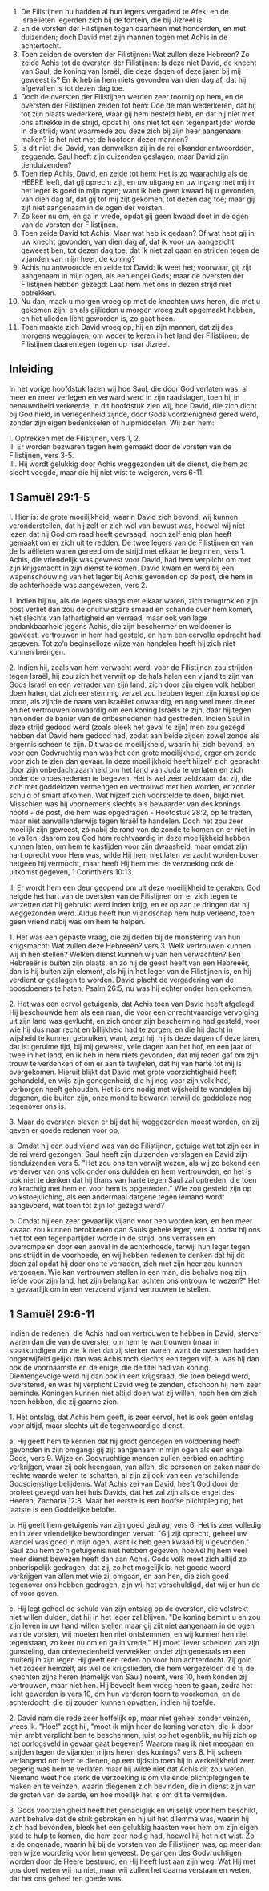 1. De Filistijnen nu hadden al hun legers vergaderd te Afek; en de Israëlieten legerden zich bij de fontein, die bij Jizreel is. 
2. En de vorsten der Filistijnen togen daarheen met honderden, en met duizenden; doch David met zijn mannen togen met Achis in de achtertocht. 
3. Toen zeiden de oversten der Filistijnen: Wat zullen deze Hebreen? Zo zeide Achis tot de oversten der Filistijnen: Is deze niet David, de knecht van Saul, de koning van Israël, die deze dagen of deze jaren bij mij geweest is? En ik heb in hem niets gevonden van dien dag af, dat hij afgevallen is tot dezen dag toe. 
4. Doch de oversten der Filistijnen werden zeer toornig op hem, en de oversten der Filistijnen zeiden tot hem: Doe de man wederkeren, dat hij tot zijn plaats wederkere, waar gij hem besteld hebt, en dat hij niet met ons aftrekke in de strijd, opdat hij ons niet tot een tegenpartijder worde in de strijd; want waarmede zou deze zich bij zijn heer aangenaam maken? Is het niet met de hoofden dezer mannen? 
5. Is dit niet die David, van denwelken zij in de rei elkander antwoordden, zeggende: Saul heeft zijn duizenden geslagen, maar David zijn tienduizenden? 
6. Toen riep Achis, David, en zeide tot hem: Het is zo waarachtig als de HEERE leeft, dat gij oprecht zijt, en uw uitgang en uw ingang met mij in het leger is goed in mijn ogen; want ik heb geen kwaad bij u gevonden, van dien dag af, dat gij tot mij zijt gekomen, tot dezen dag toe; maar gij zijt niet aangenaam in de ogen der vorsten. 
7. Zo keer nu om, en ga in vrede, opdat gij geen kwaad doet in de ogen van de vorsten der Filistijnen. 
8. Toen zeide David tot Achis: Maar wat heb ik gedaan? Of wat hebt gij in uw knecht gevonden, van dien dag af, dat ik voor uw aangezicht geweest ben, tot dezen dag toe, dat ik niet zal gaan en strijden tegen de vijanden van mijn heer, de koning? 
9. Achis nu antwoordde en zeide tot David: Ik weet het; voorwaar, gij zijt aangenaam in mijn ogen, als een engel Gods; maar de oversten der Filistijnen hebben gezegd: Laat hem met ons in dezen strijd niet optrekken. 
10. Nu dan, maak u morgen vroeg op met de knechten uws heren, die met u gekomen zijn; en als gijlieden u morgen vroeg zult opgemaakt hebben, en het ulieden licht geworden is, zo gaat heen. 
11. Toen maakte zich David vroeg op, hij en zijn mannen, dat zij des morgens weggingen, om weder te keren in het land der Filistijnen; de Filistijnen daarentegen togen op naar Jizreel. 

## Inleiding

In het vorige hoofdstuk lazen wij hoe Saul, die door God verlaten was, al meer en meer verlegen en verward werd in zijn raadslagen, toen hij in benauwdheid verkeerde, in dit hoofdstuk zien wij, hoe David, die zich dicht bij God hield, in verlegenheid zijnde, door Gods voorzienigheid gered werd, zonder zijn eigen bedenkselen of hulpmiddelen. Wij zien hem: 

I. Optrekken met de Filistijnen, vers 1, 2.  
II. Er worden bezwaren tegen hem gemaakt door de vorsten van de Filistijnen, vers 3-5.  
III. Hij wordt gelukkig door Achis weggezonden uit de dienst, die hem zo slecht voegde, maar die hij niet wist te weigeren, vers 6-11.  

## 1 Samuël 29:1-5 

I. Hier is: de grote moeilijkheid, waarin David zich bevond, wij kunnen veronderstellen, dat hij zelf er zich wel van bewust was, hoewel wij niet lezen dat hij God om raad heeft gevraagd, noch zelf enig plan heeft gemaakt om er zich uit te redden. De twee legers van de Filistijnen en van de Israëlieten waren gereed om de strijd met elkaar te beginnen, vers 1. Achis, die vriendelijk was geweest voor David, had hem verplicht om met zijn krijgsmacht in zijn dienst te komen. David kwam en werd bij een wapenschouwing van het leger bij Achis gevonden op de post, die hem in de achterhoede was aangewezen, vers 2.

1\. Indien hij nu, als de legers slaags met elkaar waren, zich terugtrok en zijn post verliet dan zou de onuitwisbare smaad en schande over hem komen, niet slechts van lafhartigheid en verraad, maar ook van lage ondankbaarheid jegens Achis, die zijn beschermer en weldoener is geweest, vertrouwen in hem had gesteld, en hem een eervolle opdracht had gegeven. Tot zo’n beginselloze wijze van handelen heeft hij zich niet kunnen brengen.

2\. Indien hij, zoals van hem verwacht werd, voor de Filistijnen zou strijden tegen Israël, hij zou zich het verwijt op de hals halen een vijand te zijn van Gods Israël en een verrader van zijn land, zich door zijn eigen volk hebben doen haten, dat zich eenstemmig verzet zou hebben tegen zijn komst op de troon, als zijnde de naam van Israëliet onwaardig, en nog veel meer de eer en het vertrouwen onwaardig om een koning Israëls te zijn, daar hij tegen hen onder de banier van de onbesnedenen had gestreden. Indien Saul in deze strijd gedood werd (zoals bleek het geval te zijn) men zou gezegd hebben dat David hem gedood had, zodat aan beide zijden zowel zonde als ergernis scheen te zijn. Dit was de moeilijkheid, waarin hij zich bevond, en voor een Godvruchtig man was het een grote moeilijkheid, erger om zonde voor zich te zien dan gevaar. In deze moeilijkheid heeft hijzelf zich gebracht door zijn onbedachtzaamheid om het land van Juda te verlaten en zich onder de onbesnedenen te begeven. Het is wel zeer zeldzaam dat zij, die zich met goddelozen vermengen en vertrouwd met hen worden, er zonder schuld of smart afkomen. Wat hijzelf zich voorstelde te doen, blijkt niet. Misschien was hij voornemens slechts als bewaarder van des konings hoofd  - de post, die hem was opgedragen - Hoofdstuk 28:2, op te treden, maar niet aanvallenderwijs tegen Israël te handelen. Doch het zou zeer moeilijk zijn geweest, zó nabij de rand van de zonde te komen en er niet in te vallen, daarom zou God hem rechtvaardig in deze moeilijkheid hebben kunnen laten, om hem te kastijden voor zijn dwaasheid, maar omdat zijn hart oprecht voor Hem was, wilde Hij hem niet laten verzacht worden boven hetgeen hij vermocht, maar heeft Hij hem met de verzoeking ook de uitkomst gegeven, 1 Corinthiers 10:13.

II. Er wordt hem een deur geopend om uit deze moeilijkheid te geraken. God neigde het hart van de oversten van de Filistijnen om er zich tegen te verzetten dat hij gebruikt werd inden krijg, en er op aan te dringen dat hij weggezonden werd. Aldus heeft hun vijandschap hem hulp verleend, toen geen vriend nabij was om hem te helpen.

1\. Het was een gepaste vraag, die zij deden bij de monstering van hun krijgsmacht: Wat zullen deze Hebreeën? vers 3. Welk vertrouwen kunnen wij in hen stellen? Welken dienst kunnen wij van hen verwachten? Een Hebreeër is buiten zijn plaats, en zo hij de geest heeft van een Hebreeër, dan is hij buiten zijn element, als hij in het leger van de Filistijnen is, en hij verdient er geslagen te worden. David placht de vergadering van de boosdoeners te haten, Psalm 26:5, nu was hij echter onder hen gekomen.

2\. Het was een eervol getuigenis, dat Achis toen van David heeft afgelegd. Hij beschouwde hem als een man, die voor een onrechtvaardige vervolging uit zijn land was gevlucht, en zich onder zijn bescherming had gesteld, voor wie hij dus naar recht en billijkheid had te zorgen, en die hij dacht in wijsheid te kunnen gebruiken, want, zegt hij, hij is deze dagen of deze jaren, dat is: geruime tijd, bij mij geweest, vele dagen aan het hof, en een jaar of twee in het land, en ik heb in hem niets gevonden, dat mij reden gaf om zijn trouw te verdenken of om er aan te twijfelen, dat hij van harte tot mij is overgekomen. Hieruit blijkt dat David met grote voorzichtigheid heeft gehandeld, en wijs zijn genegenheid, die hij nog voor zijn volk had, verborgen heeft gehouden. Het is ons nodig met wijsheid te wandelen bij degenen, die buiten zijn, onze mond te bewaren terwijl de goddeloze nog tegenover ons is.

3\. Maar de oversten bleven er bij dat hij weggezonden moest worden, en zij geven er goede redenen voor op, 

a. Omdat hij een oud vijand was van de Filistijnen, getuige wat tot zijn eer in de rei werd gezongen: Saul heeft zijn duizenden verslagen en David zijn tienduizenden vers 5. "Het zou ons ten verwijt wezen, als wij zo bekend een verderver van ons volk onder ons duldden en hem vertrouwden, en het is ook niet te denken dat hij thans van harte tegen Saul zal optreden, die toen zo krachtig met hem en voor hem is opgetreden." Wie zou gesteld zijn op volkstoejuiching, als een andermaal datgene tegen iemand wordt aangevoerd, wat toen tot zijn lof gezegd werd? 

b. Omdat hij een zeer gevaarlijk vijand voor hen worden kan, en hen meer kwaad zou kunnen berokkenen dan Sauls gehele leger, vers 4. opdat hij ons niet tot een tegenpartijder worde in de strijd, ons verrassen en overrompelen door een aanval in de achterhoede, terwijl hun leger tegen ons strijdt in de voorhoede, en wij hebben redenen te denken dat hij dit doen zal opdat hij door ons te verraden, zich met zijn heer zou kunnen verzoenen. Wie kan vertrouwen stellen in een man, die behalve nog zijn liefde voor zijn land, het zijn belang kan achten ons ontrouw te wezen?" Het is gevaarlijk om in een verzoend vijand vertrouwen te stellen. 

## 1 Samuël 29:6-11 

Indien de redenen, die Achis had om vertrouwen te hebben in David, sterker waren dan die van de oversten om hem te wantrouwen (maar in staatkundigen zin zie ik niet dat zij sterker waren, want de oversten hadden ongetwijfeld gelijk) dan was Achis toch slechts een tegen vijf, al was hij dan ook de voornaamste en de enige, die de titel had van koning. Dientengevolge werd hij dan ook in een krijgsraad, die toen belegd werd, overstemd, en was hij verplicht David weg te zenden, ofschoon hij hem zeer beminde. Koningen kunnen niet altijd doen wat zij willen, noch hen om zich heen hebben, die zij gaarne zien.

1\. Het ontslag, dat Achis hem geeft, is zeer eervol, het is ook geen ontslag voor altijd, maar slechts uit de tegenwoordige dienst.

a. Hij geeft hem te kennen dat hij groot genoegen en voldoening heeft gevonden in zijn omgang: gij zijt aangenaam in mijn ogen als een engel Gods, vers 9. Wijze en Godvruchtige mensen zullen eerbied en achting verkrijgen, waar zij ook heengaan, van allen, die personen en zaken naar de rechte waarde weten te schatten, al zijn zij ook van een verschillende Godsdienstige belijdenis. Wat Achis zei van David, heeft God door de profeet gezegd van het huis Davids, dat het zal zijn als de engel des Heeren, Zacharia 12:8. Maar het eerste is een hoofse plichtpleging, het laatste is een Goddelijke belofte.

b. Hij geeft hem getuigenis van zijn goed gedrag, vers 6. Het is zeer volledig en in zeer vriendelijke bewoordingen vervat: "Gij zijt oprecht, geheel uw wandel was goed in mijn ogen, want ik heb geen kwaad bij u gevonden." Saul zou hem zo’n getuigenis niet hebben gegeven, hoewel hij hem veel meer dienst bewezen heeft dan aan Achis. Gods volk moet zich altijd zo onberispelijk gedragen, dat zij, zo het mogelijk is, het goede woord verkrijgen van allen met wie zij omgaan, en aan hen, die zich goed tegenover ons hebben gedragen, zijn wij het verschuldigd, dat wij er hun de lof voor geven.

c. Hij legt geheel de schuld van zijn ontslag op de oversten, die volstrekt niet willen dulden, dat hij in het leger zal blijven. "De koning bemint u en zou zijn leven in uw hand willen stellen maar gij zijt niet aangenaam in de ogen van de vorsten, wij moeten hen niet ontstemmen, en wij kunnen hen niet tegenstaan, zo keer nu om en ga in vrede." Hij moet liever scheiden van zijn gunsteling, dan ontevredenheid verwekken onder zijn generaals en een muiterij in zijn leger. Hij geeft een reden op voor hun achterdocht. Zij gold niet zozeer hemzelf, als wel de krijgslieden, die hem vergezelden die tij de knechten zijns heren (namelijk van Saul) noemt, vers 10, hem konden zij vertrouwen, maar niet hen. Hij beveelt hem vroeg heen te gaan, zodra het licht geworden is vers 10, om hun verderen toorn te voorkomen, en de achterdocht, die zij zouden kunnen opvatten, indien hij toefde.

2\. David nam die rede zeer hoffelijk op, maar niet geheel zonder veinzen, vrees ik. "Hoe!" zegt hij, "moet ik mijn heer de koning verlaten, die ik door mijn ambt verplicht ben te beschermen, juist op het ogenblik, nu hij zich op het oorlogsveld in gevaar gaat begeven? Waarom mag ik niet meegaan en strijden tegen de vijanden mijns heren des konings? vers 8. Hij scheen verlangend om hem te dienen, op een tijdstip toen hij in werkelijkheid zeer begerig was hem te verlaten maar hij wilde niet dat Achis dit zou weten. Niemand weet hoe sterk de verzoeking is om vleiende plichtplegingen te maken en te veinzen, waarin diegenen zich bevinden, die in dienst zijn van de groten van de aarde, en hoe moeilijk het is om dit te vermijden.

3\. Gods voorzienigheid heeft het genadiglijk en wijselijk voor hem beschikt, want behalve dat de strik gebroken en hij uit het dilemma was, waarin hij zich had bevonden, bleek het een gelukkig haasten voor hem om zijn eigen stad te hulp te komen, die hem zeer nodig had, hoewel hij het niet wist. Zo is de ongenade, waarin hij bij de vorsten van de Filistijnen was, op meer dan een wijze voordelig voor hem geweest. De gangen des Godvruchtigen worden door de Heere bestuurd, en Hij heeft lust aan zijn weg. Wat Hij met ons doet weten wij nu niet, maar wij zullen het daarna verstaan en weten, dat het ons geheel ten goede was.

 

